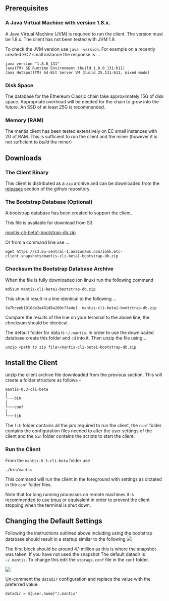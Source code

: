 ## Prerequisites

### A Java Virtual Machine with version 1.8.x.

A Java Virtual Machine (JVM) is required to run the client. The version must be 1.8.x. The client has not been tested with JVM 1.9.

To check the JVM version use `java -version`. For example on a recently created  EC2 small instance the response is ...
```
java version "1.8.0_131"
Java(TM) SE Runtime Environment (build 1.8.0_131-b11)
Java HotSpot(TM) 64-Bit Server VM (build 25.131-b11, mixed mode)
```
### Disk Space 
The database for the Ethereum Classic chain take approximately 15G of disk space. 
Appropriate overhead will be needed for the chain to grow into the future. 
An SSD of at least 25G is recommended.  

### Memory (RAM) 
The mantis client has been tested extensively on EC small instances with 2G of RAM. 
This is sufficient to run the client and the miner (however it is not sufficient to *build* the miner)

## Downloads
### The Client Binary
This client is distributed as a `zip` archive and can be downloaded from the [releases](https://github.com/input-output-hk/etc-client/releases) section of the github repository. 
 
### The Bootstrap Database (Optional)
A bootstrap database has been created to support the client.
 
This file is available for download from S3. 

[mantis-cli-beta1-bootstrap-db.zip](https://s3.eu-central-1.amazonaws.com/iohk.etc-client.snapshots/mantis-cli-beta1-bootstrap-db.zip)

Or from a command line use ... 

```wget https://s3.eu-central-1.amazonaws.com/iohk.etc-client.snapshots/mantis-cli-beta1-bootstrap-db.zip```

### Checksum the Bootstrap Database Archive 

When the file is fully downloaded (on linux) run the following command 

```md5sum mantis-cli-beta1-bootstrap-db.zip```

This should result in a line identical to the following ...

```3a7bceeb1816de2e481d6a280c73e4e1  mantis-cli-beta1-bootstrap-db.zip```

Compare the results of the line on your terminal to the above line, the checksum should be identical.

The default folder for data is `~/.mantis`. In order to use the downloaded database create this folder and `cd` into it. Then unzip the file using...

`unzip <path to zip file>/mantis-cli-beta1-bootstrap-db.zip`

## Install the Client

unzip the client archive file downloaded from the previous section. This will create a folder structure as follows -

``` 
mantis-0.3-cli-beta
│   
└───bin
│   
└───conf
│   
└───lib
```
The `lib` folder contains all the jars required to run the client, the `conf` folder contains the configuration files needed to alter the user settings of the client and the `bin` folder contains the scripts to start the client.

### Run the Client

From the `mantis-0.3-cli-beta` folder use 

`./bin/mantis`

This command will run the client in the foreground with settings as dictated in the `conf` folder files. 

Note that for long running processes on remote machines it is recommended to use [tmux](https://www.rosehosting.com/blog/getting-started-with-tmux/) or equivalent in order to prevent the client stopping when the terminal is shut down.

## Changing the Default Settings
Following the instructions outlined above including using the bootstrap database should result in a startup similar to the following 
![](https://s3.eu-central-1.amazonaws.com/iohk.etc-client.snapshots/startup_mantis.png)

The first block should be around 4.1 million as this is where the snapshot was taken. If you have not used the snapshot 
The default datadir is `~/.mantis`. To change this edit the `storage.conf` file in the `conf` folder.

![](https://s3.eu-central-1.amazonaws.com/iohk.etc-client.snapshots/data_dir_mantis.png)

Un-comment the `datadir` configuration and replace the value with the preferred value.

```datadir = ${user.home}"/.mantis" ```